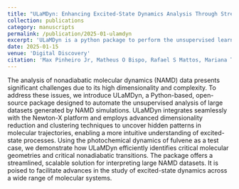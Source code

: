 ```yaml
---
title: "ULaMDyn: Enhancing Excited-State Dynamics Analysis Through Streamlined Unsupervised Learning"
collection: publications
category: manuscripts
permalink: /publication/2025-01-ulamdyn
excerpt: 'ULaMDyn is a python package to perform the unsupervised learning analysis on large nonadiabatic molecular dynamics data'
date: 2025-01-15
venue: 'Digital Discovery'
citation: 'Max Pinheiro Jr, Matheus O Bispo, Rafael S Mattos, Mariana Telles do Casal, Bidhan Chandra Garain&#9733;, Josene M Toldo, Saikat Mukherjee, Mario Barbatti(2025). &quot;ULaMDyn: Enhancing Excited-State Dynamics Analysis Through Streamlined Unsupervised Learning.&quot; <i>Just accepted in  Digital Discovery</i>.'
---
```

The analysis of nonadiabatic molecular dynamics (NAMD) data presents significant challenges due to its high dimensionality and complexity. To address these issues, we introduce ULaMDyn, a Python-based, open-source package designed to automate the unsupervised analysis of large datasets generated by NAMD simulations. ULaMDyn integrates seamlessly with the Newton-X platform and employs advanced dimensionality reduction and clustering techniques to uncover hidden patterns in molecular trajectories, enabling a more intuitive understanding of excited-state processes. Using the photochemical dynamics of fulvene as a test case, we demonstrate how ULaMDyn efficiently identifies critical molecular geometries and critical nonadiabatic transitions. The package offers a streamlined, scalable solution for interpreting large NAMD datasets. It is poised to facilitate advances in the study of excited-state dynamics across a wide range of molecular systems.
